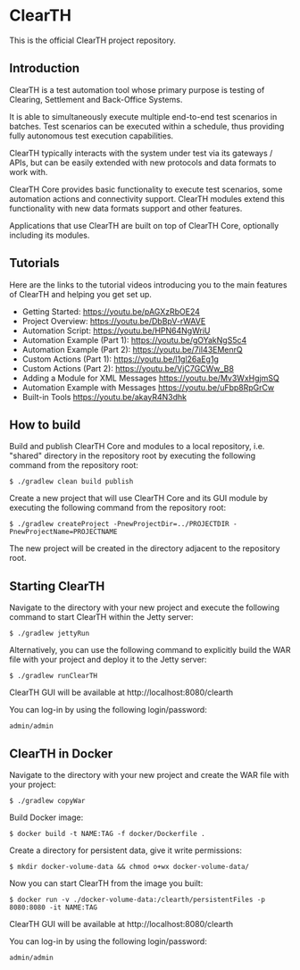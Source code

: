ClearTH
==========

This is the official ClearTH project repository.

## Introduction

ClearTH is a test automation tool whose primary purpose is testing of Clearing, Settlement and Back-Office Systems.

It is able to simultaneously execute multiple end-to-end test scenarios in batches. Test scenarios can be executed within a schedule, thus providing fully autonomous test execution capabilities.

ClearTH typically interacts with the system under test via its gateways / APIs, but can be easily extended with new protocols and data formats to work with.

ClearTH Core provides basic functionality to execute test scenarios, some automation actions and connectivity support. ClearTH modules extend this functionality with new data formats support and other features.

Applications that use ClearTH are built on top of ClearTH Core, optionally including its modules.

## Tutorials

Here are the links to the tutorial videos introducing you to the main features of ClearTH and helping you get set up.

  - Getting Started:
    https://youtu.be/pAGXzRbOE24
  - Project Overview:
    https://youtu.be/DbBpV-rWAVE
  - Automation Script:
    https://youtu.be/HPN64NgWriU
  - Automation Example (Part 1):
    https://youtu.be/gOYakNgS5c4
  - Automation Example (Part 2):
    https://youtu.be/7iI43EMenrQ
  - Custom Actions (Part 1):
    https://youtu.be/l1gl26aEg1g
  - Custom Actions (Part 2):
    https://youtu.be/VjC7GCWw_B8
  - Adding a Module for XML Messages
    https://youtu.be/Mv3WxHgjmSQ
  - Automation Example with Messages
    https://youtu.be/uFbp8RpGrCw
  - Built-in Tools
    https://youtu.be/akayR4N3dhk



## How to build

Build and publish ClearTH Core and modules to a local repository, i.e. "shared" directory in the repository root by executing the following command from the repository root:
```
$ ./gradlew clean build publish
```

Create a new project that will use ClearTH Core and its GUI module by executing the following command from the repository root:
```
$ ./gradlew createProject -PnewProjectDir=../PROJECTDIR -PnewProjectName=PROJECTNAME
```

The new project will be created in the directory adjacent to the repository root.


## Starting ClearTH

Navigate to the directory with your new project and execute the following command to start ClearTH within the Jetty server:
```
$ ./gradlew jettyRun
```

Alternatively, you can use the following command to explicitly build the WAR file with your project and deploy it to the Jetty server:
```
$ ./gradlew runClearTH
```

ClearTH GUI will be available at http://localhost:8080/clearth

You can log-in by using the following login/password:
```
admin/admin
```


## ClearTH in Docker

Navigate to the directory with your new project and create the WAR file with your project:
```
$ ./gradlew copyWar
```

Build Docker image:
```
$ docker build -t NAME:TAG -f docker/Dockerfile .
```

Create a directory for persistent data, give it write permissions:
```
$ mkdir docker-volume-data && chmod o+wx docker-volume-data/
```

Now you can start ClearTH from the image you built:
```
$ docker run -v ./docker-volume-data:/clearth/persistentFiles -p 8080:8080 -it NAME:TAG
```

ClearTH GUI will be available at http://localhost:8080/clearth

You can log-in by using the following login/password:
```
admin/admin
```